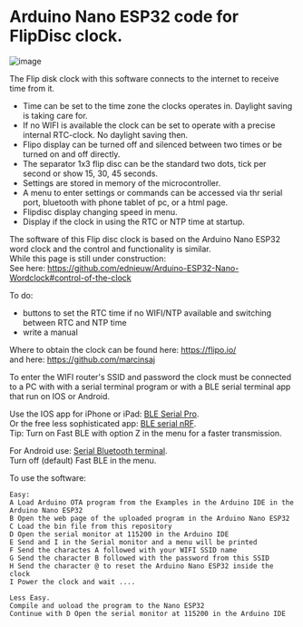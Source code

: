 # Arduino Nano ESP32 code for FlipDisc clock.

![image](https://github.com/user-attachments/assets/f076506d-4b0f-4e24-8999-a8cfd5927b91)

The Flip disk clock with this software connects to the internet to receive time from it. <br>
- Time can be set to the time zone the clocks operates in. Daylight saving is taking care for.<br>
- If no WIFI is available the clock can be set to operate with a precise internal RTC-clock. No daylight saving then.<br>
- Flipo display can be turned off and silenced between two times or be turned on and off directly.<br>
- The separator 1x3 flip disc can be the standard two dots, tick per second or show 15, 30, 45 seconds.<br>
- Settings are stored in memory of the microcontroller.<bt>
- A menu to enter settings or commands can be accessed via thr serial port, bluetooth with phone tablet of pc, or a html page.
- Flipdisc display changing speed in menu.
- Display if the clock in using the RTC or NTP time at startup.

The software of this Flip disc clock is based on the Arduino Nano ESP32 word clock and the control and functionality is similar.<br>
While this page is still under construction:<br>
See here: https://github.com/ednieuw/Arduino-ESP32-Nano-Wordclock#control-of-the-clock

To do:
- buttons to set the RTC time if no WIFI/NTP available and switching between RTC and NTP time 
- write a manual

Where to obtain the clock can be found here: https://flipo.io/ <br>
and here: https://github.com/marcinsaj

To enter the WIFI router's SSID and password the clock must be connected to a PC with with a serial terminal program or with a BLE serial terminal app that run on IOS or Android.

Use the IOS app for iPhone or iPad: [BLE Serial Pro](https://apps.apple.com/nl/app/ble-serial-pro/id1632245655?l=en). <br />
Or the free less sophisticated app: [BLE serial nRF](https://apps.apple.com/nl/app/bleserial-nrf/id1632235163?l).<br>
Tip: Turn on Fast BLE with option Z in the menu for a faster transmission. 

For Android use: [Serial Bluetooth terminal](https://play.google.com/store/apps/details?id=de.kai_morich.serial_bluetooth_terminal). <br />
Turn off (default) Fast BLE in the menu. 

To use the software:
```
Easy:
A Load Arduino OTA program from the Examples in the Arduino IDE in the Arduino Nano ESP32
B Open the web page of the uploaded program in the Arduino Nano ESP32
C Load the bin file from this repository
D Open the serial monitor at 115200 in the Arduino IDE
E Send and I in the Serial monitor and a menu will be printed
F Send the charactes A followed with your WIFI SSID name
G Send the character B followed with the password from this SSID
H Send the character @ to reset the Arduino Nano ESP32 inside the clock
I Power the clock and wait ....

Less Easy.
Compile and uoload the program to the Nano ESP32 
Continue with D Open the serial monitor at 115200 in the Arduino IDE
```




